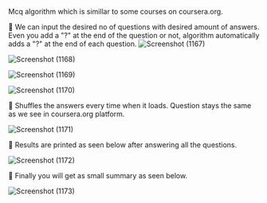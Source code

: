  Mcq algorithm which is simillar to some courses on coursera.org.
 
🔸 We can input the desired no of questions with desired amount of answers. Even you add a "?" at the end of the question or not, algorithm automatically adds a "?" at the end of each question. 
![Screenshot (1167)](https://user-images.githubusercontent.com/126737598/222487375-61199fe4-670f-4ef4-a535-c6d4caea2aae.png)

![Screenshot (1168)](https://user-images.githubusercontent.com/126737598/222487409-4ebd6c80-2ad7-4689-8f12-d560bece8c82.png)

![Screenshot (1169)](https://user-images.githubusercontent.com/126737598/222487451-4507768d-d7b0-41f2-babd-2ef79274f9a6.png)

![Screenshot (1170)](https://user-images.githubusercontent.com/126737598/222487472-84bc7529-60a1-4286-9401-6fbd9add6809.png)

🔸 Shuffles the answers every time when it loads. Question stays the same as we see in coursera.org platform. 

![Screenshot (1171)](https://user-images.githubusercontent.com/126737598/222487498-663601ea-b773-4735-ae27-dbec88902b9f.png)

🔸 Results are printed as seen below after answering all the questions.

![Screenshot (1172)](https://user-images.githubusercontent.com/126737598/222487528-51b0ba4c-f37c-4f3b-84d0-aa3589794d4d.png)

🔸 Finally you will get as small summary as seen below.

![Screenshot (1173)](https://user-images.githubusercontent.com/126737598/222487560-2a6ed1ab-2707-4553-bba1-b39a11dae27e.png)

